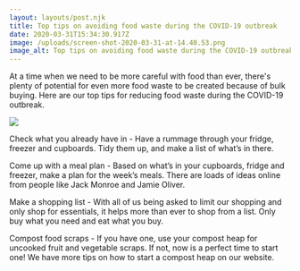 ```yaml
---
layout: layouts/post.njk
title: Top tips on avoiding food waste during the COVID-19 outbreak
date: 2020-03-31T15:34:30.917Z
image: /uploads/screen-shot-2020-03-31-at-14.40.53.png
image_alt: Top tips on avoiding food waste during the COVID-19 outbreak
---
```

At a time when we need to be more careful with food than ever, there's plenty of potential for even more food waste to be created because of bulk buying. Here are our top tips for reducing food waste during the COVID-19 outbreak.

![](/uploads/2.png)

Check what you already have in - Have a rummage through your fridge, freezer and cupboards. Tidy them up, and make a list of what’s in there.

Come up with a meal plan - Based on what’s in your cupboards, fridge and freezer, make a plan for the week’s meals. There are loads of ideas online from people like Jack Monroe and Jamie Oliver.

Make a shopping list - With all of us being asked to limit our shopping and only shop for essentials, it helps more than ever to shop from a list. Only buy what you need and eat what you buy.

Compost food scraps - If you have one, use your compost heap for uncooked fruit and vegetable scraps. If not, now is a perfect time to start one! We have more tips on how to start a compost heap on our website.